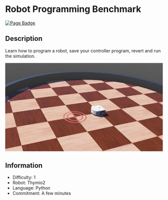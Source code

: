 # Robot Programming Benchmark

[![Page Badge](https://badgen.net/badge/icon/Benchmark?label=Page)](https://cyberbotics.github.io/benchmark-page?url=https://github.com/cyberbotics/robot-programming-benchmark/blob/main/worlds/robot_programming.wbt)

## Description
Learn how to program a robot, save your controller program, revert and run the simulation.

<p align="center">
  <img src="./preview/thumbnail.jpg">
</p>

## Information
- Difficulty: 1
- Robot: Thymio2
- Language: Python
- Commitment: A few minutes

